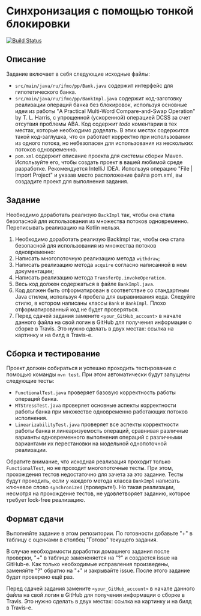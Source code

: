 # Синхронизация с помощью тонкой блокировки

[![Build Status](https://travis-ci.com/ITMO-MPP-2018/lock-free-bank-tina80lvl.svg?token=B2yLGFz6qwxKVjbLm9Ak&branch=master)](https://travis-ci.com/ITMO-MPP-2018/lock-free-bank-tina80lvl)

## Описание
Задание включает в себя следующие исходные файлы:

* `src/main/java/ru/ifmo/pp/Bank.java` содержит интерфейс для гипотетического банка.
* `src/main/java/ru/ifmo/pp/BankImpl.java` содержит код-заготовку реализации операций	банка без блокировок, используя основные идеи из	работы	"A	Practical	Multi-Word Compare-and-Swap Operation" by T. L.	Harris, c	упрощенной (ускоренной) операцией DCSS за счет отсутвия	проблемы	ABA.	Код	 содержит *todo* коментарии в тех местах, которые необходимо доделать. В этих местах содержится такой код-заглушка, что он	работает корректно при использовании из одного	потока, но небезопасен для использования из нескольких потоков одновременно.
* `pom.xml` содержит описание проекта для системы сборки Maven. Используйте его, чтобы создать проект в вашей любимой среде разработке. Рекомендуется IntelliJ IDEA. Используя операцию "File | Import Project" и указав место расположение файла pom.xml, вы создадите проект для выполнения задания.

## Задание
Необходимо доработать реализую `BackImpl` так, чтобы она стала безопасной для использования из множества потоков одновременно. Переписывать реализацию на Kotlin нельзя.

1. Необходимо доработать реализую BackImpl так, чтобы она стала безопасной для использования из множества потоков одновременно:
  1. Написать многопоточную реализацию метода `withdraw`;
  2. Написать реализацию метода `acquire` согласно написанной в нем документации;
  3. Написать реализацию метода `TransferOp.invokeOperation`.
2. Весь код должен содержаться в файле `BankImpl.java`. 
3. Код должен быть отформатирован в соответствие со стандартным Java стилем, используя 4 пробела для выравнивания кода. Следуйте стилю, в котором написаны классы `Bank` и `BankImpl`. Плохо отформатированный код не будет проверяться.
4. Перед сдачей задания замените `<your_GitHub_account>` в начале данного файла на свой логин в GitHub для получения информации о сборке в Travis. Это нужно сделать в двух местах: ссылка на картинку и на билд в Travis-е.

## Сборка и тестирование
Проект должен собираться и успешно проходить тестирование с помощью команды `mvn test`. При этом автоматически будут запущены следующие тесты:

* `FunctionalTest.java` проверяет базовую корректность работы операций банка.
* `MTStressTest.java` проверяет основные аспекты корректности работы банка при множестве одновременно работающих потоков исполнения.
* `LinearizabilityTest.java` проверяет все аспекты корректности работы банка и линеаризуемость операций, сравнивая различные варианты одновременного выполнения операций с различными вариантами их перестановки на модельной однопоточной реализации.

Обратите внимание, что исходная реализация проходит только `FunctionalTest`, но не проходит многопоточные тесты. При этом, прохождения тестов недостаточно для зачета за это задание. Тесты будут проходить, если у каждого метода класса `BankImpl` написать ключевое слово `synchronized` (проверьте!). Но такая реализации, несмотря на прохождение тестов, не удовлетворяет заданию, которое требует lock-free реализацию.

## Формат сдачи

Выполняйте задание в этом репозитории. По готовности добавьте "+" в таблицу с оценками в столбец "Готово" текущего задания. 

В случае необходимости доработки домашнего задания после проверки, "+" в таблице замененяется на "?" и создается issue на GitHub-е. Как только необходимые исправления произведены, заменяйте "?" обратно на "+" и закрывайте issue. После этого задание будет проверено ещё раз.

Перед сдачей задания замените `<your_GitHub_account>` в начале данного файла на свой логин в GitHub для получения информации о сборке в Travis. Это нужно сделать в двух местах: ссылка на картинку и на билд в Travis-е.
